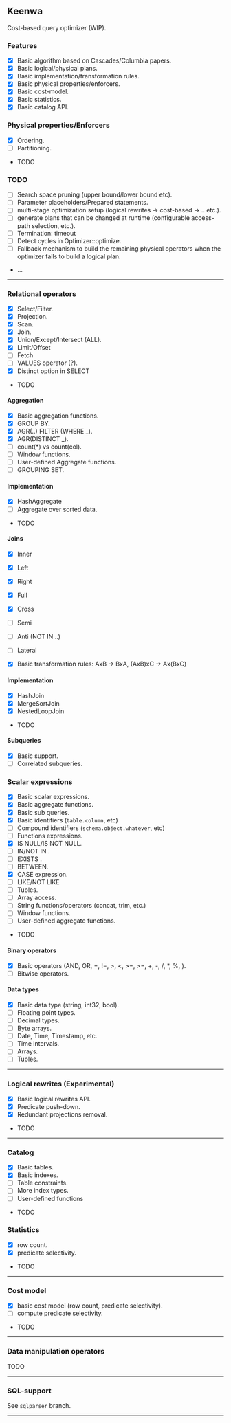## Keenwa 

Cost-based query optimizer (WIP).

### Features

- [x] Basic algorithm based on Cascades/Columbia papers.
- [x] Basic logical/physical plans.
- [x] Basic implementation/transformation rules.
- [x] Basic physical properties/enforcers.
- [x] Basic cost-model.
- [x] Basic statistics.
- [x] Basic catalog API.

### Physical properties/Enforcers

- [x] Ordering.
- [ ] Partitioning.
- TODO

### TODO

- [ ] Search space pruning (upper bound/lower bound etc).
- [ ] Parameter placeholders/Prepared statements.
- [ ] multi-stage optimization setup (logical rewrites -> cost-based -> .. etc.).
- [ ] generate plans that can be changed at runtime (configurable access-path selection, etc.).
- [ ] Termination: timeout
- [ ] Detect cycles in Optimizer::optimize.
- [ ] Fallback mechanism to build the remaining physical operators when the optimizer fails to build a logical plan.
- ...

---

### Relational operators

- [x] Select/Filter.
- [x] Projection.
- [x] Scan.
- [x] Join.
- [x] Union/Except/Intersect (ALL).
- [x] Limit/Offset
- [ ] Fetch
- [ ] VALUES operator (?).
- [x] Distinct option in SELECT
- TODO

#### Aggregation

- [x] Basic aggregation functions.
- [x] GROUP BY.
- [x] AGR(..) FILTER (WHERE _).
- [x] AGR(DISTINCT _).
- [ ] count(*) vs count(col).
- [ ] Window functions.
- [ ] User-defined Aggregate functions.
- [ ] GROUPING SET.

#### Implementation

- [x] HashAggregate
- [ ] Aggregate over sorted data.
- TODO

#### Joins

- [x] Inner
- [x] Left
- [x] Right
- [x] Full
- [x] Cross
- [ ] Semi 
- [ ] Anti (NOT IN ..)
- [ ] Lateral

- [x] Basic transformation rules: AxB -> BxA, (AxB)xC -> Ax(BxC)

#### Implementation

- [x] HashJoin
- [x] MergeSortJoin
- [x] NestedLoopJoin
- TODO

#### Subqueries

- [x] Basic support.
- [ ] Correlated subqueries.

### Scalar expressions

- [x] Basic scalar expressions.
- [x] Basic aggregate functions.
- [x] Basic sub queries.
- [x] Basic identifiers (`table.column`, etc)
- [ ] Compound identifiers (`schema.object.whatever`, etc)
- [ ] Functions expressions.
- [x] IS NULL/IS NOT NULL.
- [ ] IN/NOT IN <expression>.
- [ ] EXISTS <query>.
- [ ] BETWEEN.
- [x] CASE expression.
- [ ] LIKE/NOT LIKE
- [ ] Tuples.
- [ ] Array access.
- [ ] String functions/operators (concat, trim, etc.)
- [ ] Window functions.
- [ ] User-defined aggregate functions.
- TODO

#### Binary operators

- [x] Basic operators (AND, OR, =, !=, >, <, >=, >=, +, -, /, *, %, ).
- [ ] Bitwise operators.

#### Data types

- [x] Basic data type (string, int32, bool).
- [ ] Floating point types.
- [ ] Decimal types.
- [ ] Byte arrays.
- [ ] Date, Time, Timestamp, etc.
- [ ] Time intervals.
- [ ] Arrays.
- [ ] Tuples.

---

### Logical rewrites (Experimental)

- [x] Basic logical rewrites API.
- [x] Predicate push-down.
- [x] Redundant projections removal.
- TODO

---

### Catalog

- [x] Basic tables.
- [x] Basic indexes.
- [ ] Table constraints.
- [ ] More index types.
- [ ] User-defined functions
- TODO

### Statistics

- [x] row count.
- [x] predicate selectivity.
- TODO

---

### Cost model

- [x] basic cost model (row count, predicate selectivity).
- [ ] compute predicate selectivity.
- TODO

---

### Data manipulation operators

TODO

---

### SQL-support

See `sqlparser` branch.

---